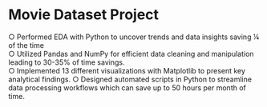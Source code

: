 # Movie Dataset Project
 ○ Performed EDA with Python to uncover trends and data insights saving ¼ of the time  
 ○ Utilized Pandas and NumPy for efficient data cleaning and manipulation leading to 30-35% of time savings.  
 ○ Implemented 13 different visualizations with Matplotlib to present key analytical findings. 
 ○ Designed automated scripts in Python to streamline data processing workflows which can save up to 50 hours per month of time.
